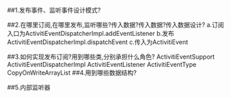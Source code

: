 ##1.发布事件、监听事件设计模式?

##2.在哪里订阅,在哪里发布,监听哪些?传入数据?传入数据?传入数据设计?
a.订阅入口为ActivitiEventDispatcherImpl.addEventListener
b.发布ActivitiEventDispatcherImpl.dispatchEvent
c.传入为ActivitiEvent

##3.如何实现发布订阅?用到哪些类,分别承担什么角色?
ActivitiEventSupport
ActivitiEventDispatcherImpl
ActivitiEventListener
ActivitiEventType
CopyOnWriteArrayList
##4.用到哪些数据结构?

##5.内部监听器
